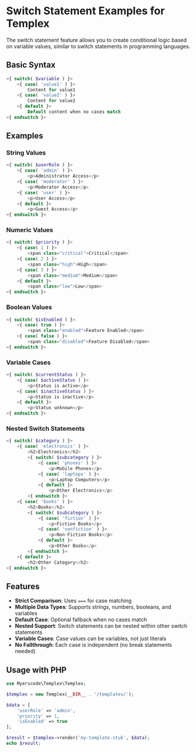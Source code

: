 # Switch Statement Examples for Templex

The switch statement feature allows you to create conditional logic based on variable values, similar to switch statements in programming languages.

## Basic Syntax

```php
<{ switch( $variable ) }>
    <{ case( 'value1' ) }>
        Content for value1
    <{ case( 'value2' ) }>
        Content for value2
    <{ default }>
        Default content when no cases match
<{ endswitch }>
```

## Examples

### String Values
```php
<{ switch( $userRole ) }>
    <{ case( 'admin' ) }>
        <p>Administrator Access</p>
    <{ case( 'moderator' ) }>
        <p>Moderator Access</p>
    <{ case( 'user' ) }>
        <p>User Access</p>
    <{ default }>
        <p>Guest Access</p>
<{ endswitch }>
```

### Numeric Values
```php
<{ switch( $priority ) }>
    <{ case( 1 ) }>
        <span class="critical">Critical</span>
    <{ case( 2 ) }>
        <span class="high">High</span>
    <{ case( 3 ) }>
        <span class="medium">Medium</span>
    <{ default }>
        <span class="low">Low</span>
<{ endswitch }>
```

### Boolean Values
```php
<{ switch( $isEnabled ) }>
    <{ case( true ) }>
        <span class="enabled">Feature Enabled</span>
    <{ case( false ) }>
        <span class="disabled">Feature Disabled</span>
<{ endswitch }>
```

### Variable Cases
```php
<{ switch( $currentStatus ) }>
    <{ case( $activeStatus ) }>
        <p>Status is active</p>
    <{ case( $inactiveStatus ) }>
        <p>Status is inactive</p>
    <{ default }>
        <p>Status unknown</p>
<{ endswitch }>
```

### Nested Switch Statements
```php
<{ switch( $category ) }>
    <{ case( 'electronics' ) }>
        <h2>Electronics</h2>
        <{ switch( $subcategory ) }>
            <{ case( 'phones' ) }>
                <p>Mobile Phones</p>
            <{ case( 'laptops' ) }>
                <p>Laptop Computers</p>
            <{ default }>
                <p>Other Electronics</p>
        <{ endswitch }>
    <{ case( 'books' ) }>
        <h2>Books</h2>
        <{ switch( $subcategory ) }>
            <{ case( 'fiction' ) }>
                <p>Fiction Books</p>
            <{ case( 'nonfiction' ) }>
                <p>Non-Fiction Books</p>
            <{ default }>
                <p>Other Books</p>
        <{ endswitch }>
    <{ default }>
        <h2>Other Category</h2>
<{ endswitch }>
```

## Features

- **Strict Comparison**: Uses `===` for case matching
- **Multiple Data Types**: Supports strings, numbers, booleans, and variables
- **Default Case**: Optional fallback when no cases match
- **Nested Support**: Switch statements can be nested within other switch statements
- **Variable Cases**: Case values can be variables, not just literals
- **No Fallthrough**: Each case is independent (no break statements needed)

## Usage with PHP

```php
use Myerscode\Templex\Templex;

$templex = new Templex(__DIR__ . '/templates/');

$data = [
    'userRole' => 'admin',
    'priority' => 1,
    'isEnabled' => true
];

$result = $templex->render('my-template.stub', $data);
echo $result;
```